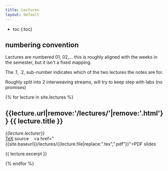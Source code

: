 ```yaml
---
title: Lectures
layout: default
---
```

 * toc
 {:toc}

## numbering convention
Lectures are numbered 01, 02,…  this is roughly aligned with the weeks in the semester, but it isn't a fixed mapping.

The .1, .2, sub-number indicates which of the two lectures the notes are for.

Roughly split into 2 interweaving streams,
 will try to keep step with labs (no promises)

{% for lecture in site.lectures %}
## {{lecture.url|remove:'/lectures/'|remove:'.html'}} {{ lecture.title }}
_{{lecture.lecturer}}_  
<span class="file-link"><a href="{{site.baseurl}}/lectures/{{lecture.file}}">TeX</a>&nbsp;source&nbsp;</span>
&nbsp;
<span class="file-link"><a href="{{site.baseurl}}/lectures/{{lecture.file|replace:".tex",".pdf"}}">PDF</a>&nbsp;slides&nbsp;</span>

{{ lecture.excerpt }}

{% endfor %}
